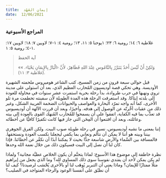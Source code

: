 ```yaml
---
title:  إيمان العَهْد
date:  12/06/2021
---
```


### المراجع الأسبوعية
غلاطية ٦: ١٤؛ رومية ٦: ٢٣؛ ١يوحنا ٥: ١١، ١٣؛ رومية ٤: ١-٧؛ لاويين ٧: ١٨؛ لاويين ١٧: ١-٤؛ رومية ٥: ١.

> <p>آية الحفظ</p>
> «وَلكِنْ أَنْ لَيْسَ أَحَدٌ يَتَبَرَّرُ بِالنَّامُوسِ عِنْدَ اللهِ فَظَاهِرٌ، لأَنَّ ‹الْبَارَّ بِالإِيمَانِ يَحْيَا›. » (غلاطية ٣: ١١).

قبل حوالي سبعة قرون من زمن المسيح، كتب الشاعر هوميروس ملحمته الشهيرة الأوديسة. وهي تحكي قصة أوديسيون المُحارب العظيم الذي، بعد أن استولى على مدينة تروي ونهبها في حرب طروادة، بدأ رحلة بحرية استمرت عشر سنوات في محاولة للعودة إلى بلدته إيثاكا. وقد استغرقت الرحلة هذه المدة الطويلة لأن سفينته تحطمت مرة تلو الأخرى، كما أنه واجه تمرّد البحارة والعواصف والحيوانات الضخمة الغريبة الشكل، وغير ذلك من عقبات أخَّرتّه عن الوصول إلى هدفه. وأخيرًا، وبعد أن قررت الآلهة أن أوديسيوس قد تعذَّب بما فيه الكفاية، اتفقوا على أن يسمحوا للمُحارب المُنهك القوى بالعودة إلى بيته وعائلته، وبعد أن اقتنعوا أن المِحَن التي جاز فيها كانت تكفيرًا كافيًّا عن أخطائه.

إننا بمعنى ما نشبه أوديسيوس، نسير في رحلة طويلة صوب البيت. ولكن الفرق الجوهري بيننا وبينه هو أننا لا يمكن أن نتألم ونعاني بما يكفي ليجعلنا نكسب العودة ونستحقها. فالمسافة بين السَّماء والأرض شاسعة جدًّا بحيث لا يمكننا أبدًا أن نكفّر عن أخطائنا. فإذا كان لنا أن نصل إلى البيت فسيكون ذلك من خلال نعمة الله وحدها.

نظرة خاطفة إلى موضوع هذا الأسبوع: لماذا يتحتَّم أن يكون الخلاص عطيَّة مجانية؟ ولماذا لم يكن يمكن لأحد أن يفتدي نفوسنا سوى ذلك المساوي لله؟ وما الذي يجعل من إبراهيم مثلًا ممتازًا للإيمان؟ وماذا يعني أن التبرير يُوهَب لنا أو بالأحرى يُحْسَب لرصيدنا؟ كيف لنا أن نطبّق على أنفسنا الوعود والرجاء المتواجد في الصليب؟
